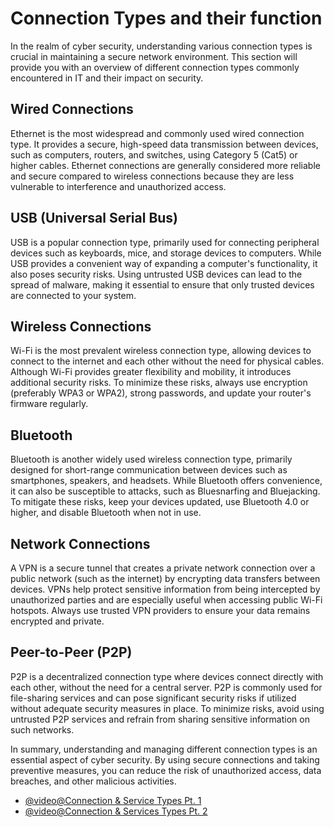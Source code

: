 # Connection Types and their function

In the realm of cyber security, understanding various connection types is crucial in maintaining a secure network environment. This section will provide you with an overview of different connection types commonly encountered in IT and their impact on security.

## Wired Connections

Ethernet is the most widespread and commonly used wired connection type. It provides a secure, high-speed data transmission between devices, such as computers, routers, and switches, using Category 5 (Cat5) or higher cables. Ethernet connections are generally considered more reliable and secure compared to wireless connections because they are less vulnerable to interference and unauthorized access.

## USB (Universal Serial Bus)

USB is a popular connection type, primarily used for connecting peripheral devices such as keyboards, mice, and storage devices to computers. While USB provides a convenient way of expanding a computer's functionality, it also poses security risks. Using untrusted USB devices can lead to the spread of malware, making it essential to ensure that only trusted devices are connected to your system.

## Wireless Connections

Wi-Fi is the most prevalent wireless connection type, allowing devices to connect to the internet and each other without the need for physical cables. Although Wi-Fi provides greater flexibility and mobility, it introduces additional security risks. To minimize these risks, always use encryption (preferably WPA3 or WPA2), strong passwords, and update your router's firmware regularly.

## Bluetooth

Bluetooth is another widely used wireless connection type, primarily designed for short-range communication between devices such as smartphones, speakers, and headsets. While Bluetooth offers convenience, it can also be susceptible to attacks, such as Bluesnarfing and Bluejacking. To mitigate these risks, keep your devices updated, use Bluetooth 4.0 or higher, and disable Bluetooth when not in use.

## Network Connections

A VPN is a secure tunnel that creates a private network connection over a public network (such as the internet) by encrypting data transfers between devices. VPNs help protect sensitive information from being intercepted by unauthorized parties and are especially useful when accessing public Wi-Fi hotspots. Always use trusted VPN providers to ensure your data remains encrypted and private.

## Peer-to-Peer (P2P)

P2P is a decentralized connection type where devices connect directly with each other, without the need for a central server. P2P is commonly used for file-sharing services and can pose significant security risks if utilized without adequate security measures in place. To minimize risks, avoid using untrusted P2P services and refrain from sharing sensitive information on such networks.

In summary, understanding and managing different connection types is an essential aspect of cyber security. By using secure connections and taking preventive measures, you can reduce the risk of unauthorized access, data breaches, and other malicious activities.

- [@video@Connection & Service Types Pt. 1](https://youtu.be/TzEMiD2mc-Q)
- [@video@Connection & Services Types Pt. 2 ](https://youtu.be/4N3M1aKzoyQ)